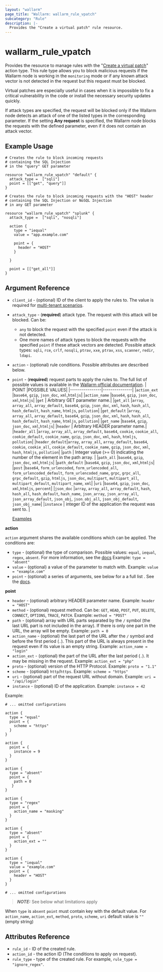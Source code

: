 ```yaml
---
layout: "wallarm"
page_title: "Wallarm: wallarm_rule_vpatch"
subcategory: "Rule"
description: |-
  Provides the "Create a virtual patch" rule resource.
---
```


# wallarm_rule_vpatch

Provides the resource to manage rules with the "[Create a virtual patch][1]" action type. This rule type allows you to block malicious requests if the Wallarm node is working in the `monitoring` mode or if any known attack vector is not detected in the request but this request must be blocked.

Virtual patches are especially useful in cases when it is impossible to fix a critical vulnerability in the code or install the necessary security updates quickly.

If attack types are specified, the request will be blocked only if the Wallarm node detects an attack of one of the listed types in the corresponding parameter. If the setting **Any request** is specified, the Wallarm node blocks the requests with the defined parameter, even if it does not contain an attack vector.

## Example Usage

```hcl
# Creates the rule to block incoming requests
# containing the SQL Injection
# in the "query" GET parameter

resource "wallarm_rule_vpatch" "default" {
  attack_type =  ["sqli"]
  point = [["get", "query"]]
}

# Creates the rule to block incoming requests with the "HOST" header
# containing the SQL Injection or NoSQL Injection
# in any GET parameter

resource "wallarm_rule_vpatch" "splunk" {
  attack_type =  ["sqli", "nosqli"]

  action {
    type = "iequal"
    value = "app.example.com"

    point = {
      header = "HOST"
    }
    
  }
  
  point = [["get_all"]]
}

```

## Argument Reference

* `client_id` - (optional) ID of the client to apply the rules to. The value is required for [multi-tenant scenarios][2].
* `attack_type` - (**required**) attack type. The request with this attack will be blocked. Can be:
  * `any` to block the request with the specified `point` even if the attack is not detected.
  * One more names of attack types to block the requests with the specified `point` if these attack vectors are detected. Possible attack types: `sqli`, `rce`, `crlf`, `nosqli`, `ptrav`, `xxe`, `ptrav`, `xss`, `scanner`, `redir`, `ldapi`.
* `action` - (optional) rule conditions. Possible attributes are described below.
* `point` - (**required**) request parts to apply the rules to. The full list of possible values is available in the [Wallarm official documentation](https://docs.wallarm.com/user-guides/rules/request-processing/#identifying-and-parsing-the-request-parts).
  |     POINT      |POSSIBLE VALUES|
  |----------------|---------------|
  |`action_ext`    |`base64`, `gzip`, `json_doc`, `xml`,`htmljs`|
  |`action_name`   |`base64`, `gzip`, `json_doc`, `xml`,`htmljs`|
  |`get`           | Arbitrary GET parameter name.|
  |`get_all`       |`array`, `array_all`, `array_default`, `base64`, `gzip`, `json_doc`, `xml`, `hash`, `hash_all`, `hash_default`, `hash_name`, `htmljs`, `pollution`|
  |`get_default`   |`array`, `array_all`, `array_default`, `base64`, `gzip`, `json_doc`, `xml`, `hash`, `hash_all`, `hash_default`, `hash_name`, `htmljs`, `pollution`|
  |`get_name`      |`base64`, `gzip`, `json_doc`, `xml`,`htmljs`|
  |`header`        | Arbitrary HEADER parameter name.|
  |`header_all`    |`array`, `array_all`, `array_default`, `base64`, `cookie`, `cookie_all`, `cookie_default`, `cookie_name`, `gzip`, `json_doc`, `xml`, `hash`, `htmljs`, `pollution`|
  |`header_default`|`array`, `array_all`, `array_default`, `base64`, `cookie`, `cookie_all`, `cookie_default`, `cookie_name`, `gzip`, `json_doc`, `xml`, `hash`, `htmljs`, `pollution`|
  |`path`          | Integer value (>= 0) indicating the number of the element in the path array. |
  |`path_all`      |`base64`, `gzip`, `json_doc`, `xml`,`htmljs`|
  |`path_default`  |`base64`, `gzip`, `json_doc`, `xml`,`htmljs`|
  |`post`          |`base64`, `form_urlencoded`, `form_urlencoded_all`, `form_urlencoded_default`, `form_urlencoded_name`, `grpc`, `grpc_all`, `grpc_default`, `gzip`, `htmljs`, `json_doc`, `multipart`, `multipart_all`, `multipart_default`, `multipart_name`, `xml`|
  |`uri`           |`base64`, `gzip`, `json_doc`, `xml`,`htmljs`, `percent`|
  |`json_doc`   |`array`, `array_all`, `array_default`, `hash`, `hash_all`, `hash_default`, `hash_name`, `json_array`, `json_array_all`, `json_array_default`, `json_obj`, `json_obj_all`, `json_obj_default`, `json_obj_name`|
  |`instance`      | integer ID of the application the request was sent to. |

  [Examples](https://registry.terraform.io/providers/wallarm/wallarm/latest/docs/guides/point)

**action**

`action` argument shares the available
conditions which can be applied. The conditions are:

* `type` - (optional) the type of comparison. Possible values: `equal`, `iequal`, `regex`, `absent`.
  For more information, see the [docs](https://docs.wallarm.com/user-guides/rules/add-rule/#condition-types)
  Example:
  `type = "absent"`
* `value` - (optional) a value of the parameter to match with.
  Example:
  `value = "example.com"`
* `point` - (optional) a series of arguments, see below for a a full list . See the [docs](https://docs.wallarm.com/user-guides/rules/request-processing/#parameter-parsing).

**point**

  * `header` - (optional) arbitrary HEADER parameter name.
  Example:
  `header = "HOST"`
  * `method` - (optional) request method. Can be: `GET`, `HEAD`, `POST`, `PUT`, `DELETE`, `CONNECT`, `OPTIONS`, `TRACE`, `PATCH`.
  Example:
  `method = "POST"`
  * `path` - (optional) array with URL parts separated by the `/` symbol (the last URL part is not included in the array). If there is only one part in the URL, the array will be empty.
  Example:
  `path = 0`
  * `action_name` - (optional) the last part of the URL after the `/` symbol and before the first period (`.`). This part of the URL is always present in the request even if its value is an empty string.
  Example:
  `action_name = "login"`
  * `action_ext` - (optional) the part of the URL after the last period (`.`). It may be missing in the request.
  Example:
  `action_ext = "php"`
  * `proto` - (optional) version of the HTTP Protocol.
  Example:
  `proto = "1.1"`
  * `scheme` - (optional) `http`/`https`.
  Example:
  `scheme = "https"` 
  * `uri` - (optional) part of the request URL without domain.
  Example:
  `uri = "/api/login"` 
  * `instance` - (optional) ID of the application.
  Example:
  `instance = 42`

Example:

  ```hcl
  # ... omitted configurations

  action {
    type = "equal"
    point = {
      scheme = "https"
    }
  }

  action {
    point = {
      instance = 9
    }
  }
  
  action {
    type = "absent"
    point = {
      path = 0
     }
  }

  action {
    type = "regex"
    point = {
      action_name = "masking"
    }
  }

  action {
    type = "absent"
    point = {
      action_ext = ""
    }
  }

  action {
    type = "iequal"
    value = "example.com"
    point = {
      header = "HOST"
    }
  }

  # ... omitted configurations
  ```

> **_NOTE:_**
See below what limitations apply

When `type` is `absent`
`point` must contain key with the default value. For `action_name`, `action_ext`, `method`, `proto`, `scheme`, `uri` default value is `""` (empty string)

## Attributes Reference

* `rule_id` - ID of the created rule.
* `action_id` - the action ID (The conditions to apply on request).
* `rule_type` - type of the created rule. For example, `rule_type = "ignore_regex"`.

[1]: https://docs.wallarm.com/user-guides/rules/vpatch-rule/
[2]: https://docs.wallarm.com/installation/multi-tenant/overview/
